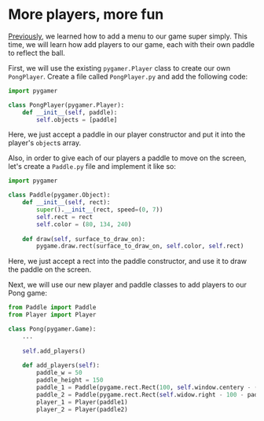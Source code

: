 # More players, more fun

[Previously](../p2), we learned how to add a menu to our game super simply. This time, we will learn how add players to our game, each with their own paddle to reflect the ball.

First, we will use the existing `pygamer.Player` class to create our own `PongPlayer`. Create a file called `PongPlayer.py` and add the following code:
```python
import pygamer

class PongPlayer(pygamer.Player):
    def __init__(self, paddle):
        self.objects = [paddle]
```

Here, we just accept a paddle in our player constructor and put it into the player's `object`s array.

Also, in order to give each of our players a paddle to move on the screen, let's create a `Paddle.py` file and implement it like so:

```python
import pygamer

class Paddle(pygamer.Object):
    def __init__(self, rect):
        super().__init__(rect, speed=(0, 7))
        self.rect = rect
        self.color = (80, 134, 240)
        
    def draw(self, surface_to_draw_on):
        pygame.draw.rect(surface_to_draw_on, self.color, self.rect)
```

Here, we just accept a rect into the paddle constructor, and use it to draw the paddle on the screen.

Next, we will use our new player and paddle classes to add players to our Pong game:

```python
from Paddle import Paddle
from Player import Player

class Pong(pygamer.Game):
    ...
    
    self.add_players()
    
    def add_players(self):
        paddle_w = 50
        paddle_height = 150
        paddle_1 = Paddle(pygame.rect.Rect(100, self.window.centery - (paddle_height // 2), paddle_w, paddle_height))
        paddle_2 = Paddle(pygame.rect.Rect(self.widow.right - 100 - paddle_w, self.window.centery - (paddle_height // 2), paddle_w, paddle_height))
        player_1 = Player(paddle1)
        player_2 = Player(paddle2)

```